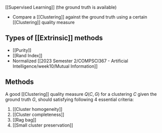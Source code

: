[[Supervised Learning]] (the ground truth is available)
- Compare a [[Clustering]] against the ground truth using a certain [[Clustering]] quality measure
## Types of [[Extrinsic]] methods
- [[Purity]]
- [[Rand Index]]
- Normalized [[2023 Semester 2/COMPSCI367 - Artificial Intelligence/week10/Mutual Information]]
## Methods
A good [[Clustering]] quality measure $Q(C,G)$ for a clustering $C$ given the ground truth $G$, should satisfying following 4 essential criteria:
1. [[Cluster homogeneity]]
2. [[Cluster completeness]]
3. [[Rag bag]]
4. [[Small cluster preservation]]
